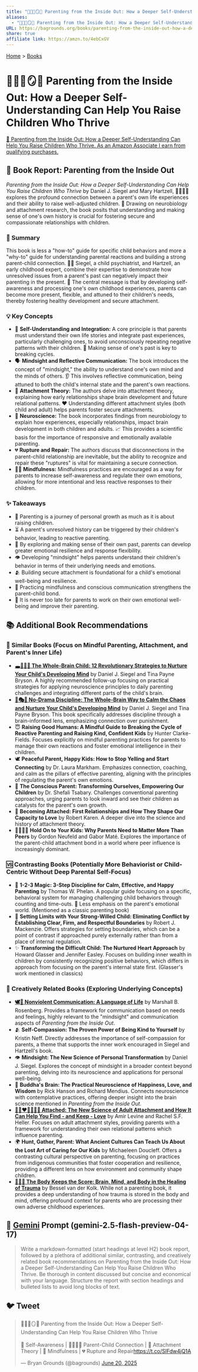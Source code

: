 ```yaml
---
title: "🤱🏼🤿🪞🌱 Parenting from the Inside Out: How a Deeper Self-Understanding Can Help You Raise Children Who Thrive"
aliases:
  - "🤱🏼🤿🪞🌱 Parenting from the Inside Out: How a Deeper Self-Understanding Can Help You Raise Children Who Thrive"
URL: https://bagrounds.org/books/parenting-from-the-inside-out-how-a-deeper-self-understanding-can-help-you-raise-children-who-thrive
share: true
affiliate link: https://amzn.to/4ebCxGV
---
```

[Home](../index.md) > [Books](./index.md)  
# 🤱🏼🤿🪞🌱 Parenting from the Inside Out: How a Deeper Self-Understanding Can Help You Raise Children Who Thrive  
[🛒 Parenting from the Inside Out: How a Deeper Self-Understanding Can Help You Raise Children Who Thrive. As an Amazon Associate I earn from qualifying purchases.](https://amzn.to/4ebCxGV)  
  
## 📖 Book Report: Parenting from the Inside Out  
  
*Parenting from the Inside Out: How a Deeper Self-Understanding Can Help You Raise Children Who Thrive* by Daniel J. Siegel and Mary Hartzell, 👨‍👩‍👧‍👦 explores the profound connection between a parent's own life experiences and their ability to raise well-adjusted children. 🧠 Drawing on neurobiology and attachment research, the book posits that understanding and making sense of one's own history is crucial for fostering secure and compassionate relationships with children.  
  
### 📝 Summary  
  
This book is less a "how-to" guide for specific child behaviors and more a "why-to" guide for understanding parental reactions and building a strong parent-child connection. 👨‍⚕️ Siegel, a child psychiatrist, and Hartzell, an early childhood expert, combine their expertise to demonstrate how unresolved issues from a parent's past can negatively impact their parenting in the present. 🔑 The central message is that by developing self-awareness and processing one's own childhood experiences, parents can become more present, flexible, and attuned to their children's needs, thereby fostering healthy development and secure attachment.  
  
### 💡 Key Concepts  
  
* 🧠 **Self-Understanding and Integration:** A core principle is that parents must understand their own life stories and integrate past experiences, particularly challenging ones, to avoid unconsciously repeating negative patterns with their children. 🔄 Making sense of one's past is key to breaking cycles.  
* 🗣️ **Mindsight and Reflective Communication:** The book introduces the concept of "mindsight," the ability to understand one's own mind and the minds of others. 👂 This involves reflective communication, being attuned to both the child's internal state and the parent's own reactions.  
* 🔗 **Attachment Theory:** The authors delve into attachment theory, explaining how early relationships shape brain development and future relational patterns. ❤️ Understanding different attachment styles (both child and adult) helps parents foster secure attachments.  
* 🔬 **Neuroscience:** The book incorporates findings from neurobiology to explain how experiences, especially relationships, impact brain development in both children and adults. 📈 This provides a scientific basis for the importance of responsive and emotionally available parenting.  
* 💔 **Rupture and Repair:** The authors discuss that disconnections in the parent-child relationship are inevitable, but the ability to recognize and repair these "ruptures" is vital for maintaining a secure connection.  
* 🧘‍♀️ **Mindfulness:** Mindfulness practices are encouraged as a way for parents to increase self-awareness and regulate their own emotions, allowing for more intentional and less reactive responses to their children.  
  
### ✨ Takeaways  
  
* 🌱 Parenting is a journey of personal growth as much as it is about raising children.  
* ⏳ A parent's unresolved history can be triggered by their children's behavior, leading to reactive parenting.  
* 🧭 By exploring and making sense of their own past, parents can develop greater emotional resilience and response flexibility.  
* 👁️ Developing "mindsight" helps parents understand their children's behavior in terms of their underlying needs and emotions.  
* 🫂 Building secure attachment is foundational for a child's emotional well-being and resilience.  
* 💬 Practicing mindfulness and conscious communication strengthens the parent-child bond.  
* 🌟 It is never too late for parents to work on their own emotional well-being and improve their parenting.  
  
## 📚 Additional Book Recommendations  
  
### 🤝 Similar Books (Focus on Mindful Parenting, Attachment, and Parent's Inner Life)  
  
* **[🕳️🧠👶🏽 The Whole-Brain Child: 12 Revolutionary Strategies to Nurture Your Child's Developing Mind](./the-whole-brain-child.md)** by Daniel J. Siegel and Tina Payne Bryson. A highly recommended follow-up focusing on practical strategies for applying neuroscience principles to daily parenting challenges and integrating different parts of the child's brain.  
* **[🚫🎭🧠 No-Drama Discipline: The Whole-Brain Way to Calm the Chaos and Nurture Your Child's Developing Mind](./no-drama-discipline.md)** by Daniel J. Siegel and Tina Payne Bryson. This book specifically addresses discipline through a brain-informed lens, emphasizing connection over punishment.  
* 😇 **Raising Good Humans: A Mindful Guide to Breaking the Cycle of Reactive Parenting and Raising Kind, Confident Kids** by Hunter Clarke-Fields. Focuses explicitly on mindful parenting practices for parents to manage their own reactions and foster emotional intelligence in their children.  
* 🕊️ **Peaceful Parent, Happy Kids: How to Stop Yelling and Start Connecting** by Dr. Laura Markham. Emphasizes connection, coaching, and calm as the pillars of effective parenting, aligning with the principles of regulating the parent's own emotions.  
* 💖 **The Conscious Parent: Transforming Ourselves, Empowering Our Children** by Dr. Shefali Tsabary. Challenges conventional parenting approaches, urging parents to look inward and see their children as catalysts for the parent's own growth.  
* 👶 **Becoming Attached: First Relationships and How They Shape Our Capacity to Love** by Robert Karen. A deeper dive into the science and history of attachment theory.  
* 👨‍👩‍👧‍👦 **Hold On to Your Kids: Why Parents Need to Matter More Than Peers** by Gordon Neufeld and Gabor Maté. Explores the importance of the parent-child attachment bond in a world where peer influence is increasingly dominant.  
  
### 🆚 Contrasting Books (Potentially More Behaviorist or Child-Centric Without Deep Parental Self-Focus)  
  
* 🔢 **1-2-3 Magic: 3-Step Discipline for Calm, Effective, and Happy Parenting** by Thomas W. Phelan. A popular guide focusing on a specific, behavioral system for managing challenging child behaviors through counting and time-outs. 🙁 Less emphasis on the parent's emotional world. (Mentioned as a classic parenting book)  
* 🚧 **Setting Limits with Your Strong-Willed Child: Eliminating Conflict by Establishing Clear, Firm, and Respectful Boundaries** by Robert J. Mackenzie. Offers strategies for setting boundaries, which can be a point of contrast if approached purely externally rather than from a place of internal regulation.  
* ✨ **Transforming the Difficult Child: The Nurtured Heart Approach** by Howard Glasser and Jennifer Easley. Focuses on building inner wealth in children by consistently recognizing positive behaviors, which differs in approach from focusing on the parent's internal state first. (Glasser's work mentioned in classics)  
  
### 🎨 Creatively Related Books (Exploring Underlying Concepts)  
  
* **[🕊️🤝 Nonviolent Communication: A Language of Life](./nonviolent-communication.md)** by Marshall B. Rosenberg. Provides a framework for communication based on needs and feelings, highly relevant to the "mindsight" and communication aspects of *Parenting from the Inside Out*.  
* 🫂 **Self-Compassion: The Proven Power of Being Kind to Yourself** by Kristin Neff. Directly addresses the importance of self-compassion for parents, a theme that supports the inner work encouraged in Siegel and Hartzell's book.  
* 👁️ **Mindsight: The New Science of Personal Transformation** by Daniel J. Siegel. Explores the concept of mindsight in a broader context beyond parenting, delving into its neuroscience and applications for personal well-being.  
* 🧠 **Buddha's Brain: The Practical Neuroscience of Happiness, Love, and Wisdom** by Rick Hanson and Richard Mendius. Connects neuroscience with contemplative practices, offering deeper insight into the brain science mentioned in *Parenting from the Inside Out*.  
* **[👩🏼‍❤️‍💋‍👨🏻🔗 Attached: The New Science of Adult Attachment and How It Can Help You Find - and Keep - Love](./attached-the-new-science-of-adult-attachment-and-how-it-can-help-you-find-and-keep-love.md)** by Amir Levine and Rachel S.F. Heller. Focuses on adult attachment styles, providing parents with a framework for understanding their own relational patterns which influence parenting.  
* 🌍 **Hunt, Gather, Parent: What Ancient Cultures Can Teach Us About the Lost Art of Caring for Our Kids** by Michaeleen Doucleff. Offers a contrasting cultural perspective on parenting, focusing on practices from indigenous communities that foster cooperation and resilience, providing a different lens on how environment and community shape children.  
* **[🤕🎼🧠 The Body Keeps the Score: Brain, Mind, and Body in the Healing of Trauma](./the-body-keeps-the-score-brain-mind-and-body-in-the-healing-of-trauma.md)** by Bessel van der Kolk. While not a parenting book, it provides a deep understanding of how trauma is stored in the body and mind, offering profound context for parents who are processing their own adverse childhood experiences.  
  
## 💬 [Gemini](../software/gemini.md) Prompt (gemini-2.5-flash-preview-04-17)  
> Write a markdown-formatted (start headings at level H2) book report, followed by a plethora of additional similar, contrasting, and creatively related book recommendations on Parenting from the Inside Out: How a Deeper Self-Understanding Can Help You Raise Children Who Thrive. Be thorough in content discussed but concise and economical with your language. Structure the report with section headings and bulleted lists to avoid long blocks of text.  
  
## 🐦 Tweet  
<blockquote class="twitter-tweet" data-theme="dark"><p lang="en" dir="ltr">🤱🏼🤿🪞🌱 Parenting from the Inside Out: How a Deeper Self-Understanding Can Help You Raise Children Who Thrive<br><br>🧠 Self-Awareness | 👨‍👩‍👧‍👦 Parent-Child Connection | 🧬 Attachment Theory | 🧘 Mindfulness | 💔 Rupture and Repair<a href="https://t.co/SIFdw4jQ1A">https://t.co/SIFdw4jQ1A</a></p>&mdash; Bryan Grounds (@bagrounds) <a href="https://twitter.com/bagrounds/status/1935946306146750719?ref_src=twsrc%5Etfw">June 20, 2025</a></blockquote> <script async src="https://platform.twitter.com/widgets.js" charset="utf-8"></script>